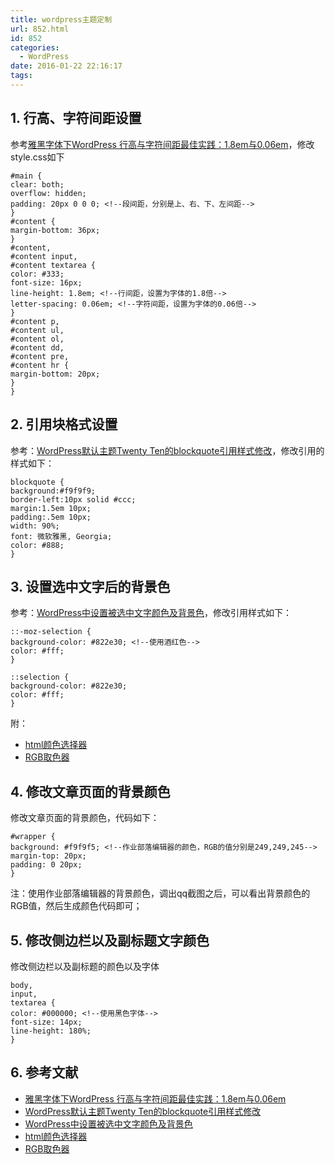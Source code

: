 ```yaml
---
title: wordpress主题定制
url: 852.html
id: 852
categories:
  - WordPress
date: 2016-01-22 22:16:17
tags:
---
```


1\. 行高、字符间距设置
-------------

参考[雅黑字体下WordPress 行高与字符间距最佳实践：1.8em与0.06em](http://zhangzhao.me/wordpress-height-under-ya-black-font-and-character-spacing-best-practice-1-8em-and-0-06em.zz)，修改style.css如下

    #main {
    clear: both;
    overflow: hidden;
    padding: 20px 0 0 0; <!--段间距，分别是上、右、下、左间距-->
    }
    #content {
    margin-bottom: 36px;
    }
    #content,
    #content input,
    #content textarea {
    color: #333;
    font-size: 16px;
    line-height: 1.8em; <!--行间距，设置为字体的1.8倍-->
    letter-spacing: 0.06em; <!--字符间距，设置为字体的0.06倍-->
    }
    #content p,
    #content ul,
    #content ol,
    #content dd,
    #content pre,
    #content hr {
    margin-bottom: 20px;
    }
    }
    

2\. 引用块格式设置
-----------

参考：[WordPress默认主题Twenty Ten的blockquote引用样式修改](http://kangjian.net/blog/892/)，修改引用的样式如下：

    blockquote {
    background:#f9f9f9;
    border-left:10px solid #ccc;
    margin:1.5em 10px;
    padding:.5em 10px;
    width: 90%;
    font: 微软雅黑, Georgia;
    color: #888;
    }
    

3\. 设置选中文字后的背景色
---------------

参考：[WordPress中设置被选中文字颜色及背景色](https://www.logcg.com/archives/343.html)，修改引用样式如下：

    ::-moz-selection {
    background-color: #822e30; <!--使用酒红色-->
    color: #fff;
    }
    
    ::selection {
    background-color: #822e30;
    color: #fff;
    }
    

附：

*   [html颜色选择器](http://www.w3schools.com/tags/ref_colorpicker.asp)
*   [RGB取色器](http://xiaohudie.net/RGB.html)

4\. 修改文章页面的背景颜色
---------------

修改文章页面的背景颜色，代码如下：

    #wrapper {
    background: #f9f9f5; <!--作业部落编辑器的颜色，RGB的值分别是249,249,245-->
    margin-top: 20px;
    padding: 0 20px;
    }
    

注：使用作业部落编辑器的背景颜色，调出qq截图之后，可以看出背景颜色的RGB值，然后生成颜色代码即可；

5\. 修改侧边栏以及副标题文字颜色
------------------

修改侧边栏以及副标题的颜色以及字体

    body,
    input,
    textarea {
    color: #000000; <!--使用黑色字体-->
    font-size: 14px;
    line-height: 180%;
    }
    

6\. 参考文献
--------

*   [雅黑字体下WordPress 行高与字符间距最佳实践：1.8em与0.06em](http://zhangzhao.me/wordpress-height-under-ya-black-font-and-character-spacing-best-practice-1-8em-and-0-06em.zz)
*   [WordPress默认主题Twenty Ten的blockquote引用样式修改](http://kangjian.net/blog/892/)
*   [WordPress中设置被选中文字颜色及背景色](https://www.logcg.com/archives/343.html)
*   [html颜色选择器](http://www.w3schools.com/tags/ref_colorpicker.asp)
*   [RGB取色器](http://xiaohudie.net/RGB.html)
